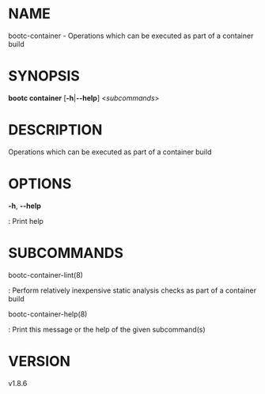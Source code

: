 # NAME

bootc-container - Operations which can be executed as part of a
container build

# SYNOPSIS

**bootc container** \[**-h**\|**\--help**\] \<*subcommands*\>

# DESCRIPTION

Operations which can be executed as part of a container build

# OPTIONS

**-h**, **\--help**

:   Print help

# SUBCOMMANDS

bootc-container-lint(8)

:   Perform relatively inexpensive static analysis checks as part of a
    container build

bootc-container-help(8)

:   Print this message or the help of the given subcommand(s)

# VERSION

v1.8.6
